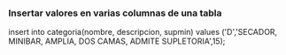 ### Insertar valores en varias columnas de una tabla

insert into categoria(nombre, descripcion, supmin) 
values ('D','SECADOR, MINIBAR, AMPLIA, DOS CAMAS, ADMITE SUPLETORIA',15);